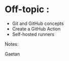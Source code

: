 <!-- .slide: -->

# Off-topic :

* Git and GitHub concepts
* Create a GitHub Action
* Self-hosted runners

Notes:

Gaetan

